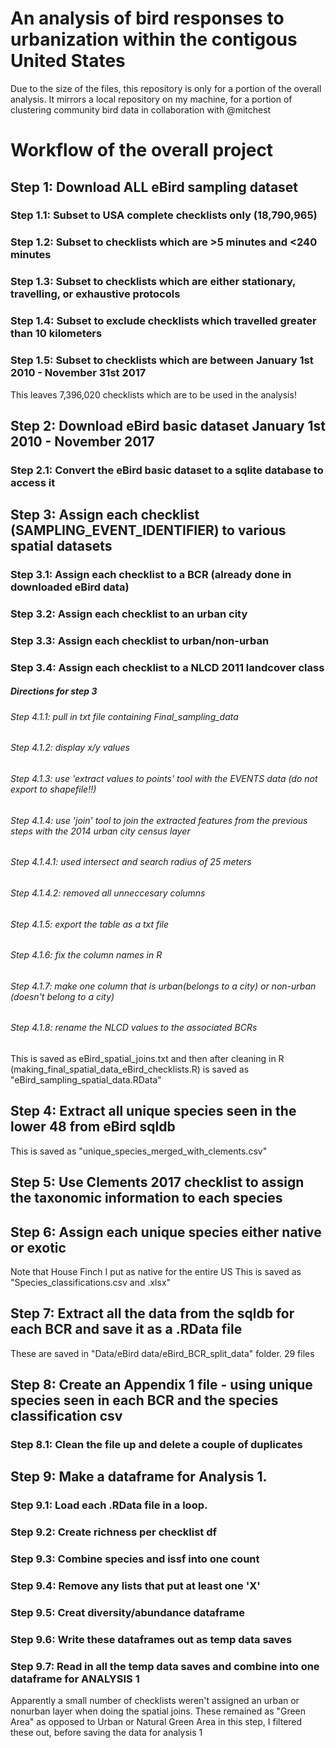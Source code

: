 # An analysis of bird responses to urbanization within the contigous United States

Due to the size of the files, this repository is only for a portion of the overall analysis. It mirrors a local repository on my machine, for a portion of clustering community bird data in collaboration with @mitchest

# Workflow of the overall project


## Step 1: Download ALL eBird sampling dataset

### Step 1.1: Subset to USA complete checklists only (18,790,965)
### Step 1.2: Subset to checklists which are >5 minutes and <240 minutes
### Step 1.3: Subset to checklists which are either stationary, travelling, or exhaustive protocols
### Step 1.4: Subset to exclude checklists which travelled greater than 10 kilometers
### Step 1.5: Subset to checklists which are between January 1st 2010 - November 31st 2017
This leaves 7,396,020 checklists which are to be used in the analysis! 


## Step 2: Download eBird basic dataset January 1st 2010 - November 2017

### Step 2.1: Convert the eBird basic dataset to a sqlite database to access it


## Step 3: Assign each checklist (SAMPLING_EVENT_IDENTIFIER) to various spatial datasets

### Step 3.1: Assign each checklist to a BCR (already done in downloaded eBird data)
### Step 3.2: Assign each checklist to an urban city
### Step 3.3: Assign each checklist to urban/non-urban
### Step 3.4: Assign each checklist to a NLCD 2011 landcover class


##### Directions for step 3 
###### Step 4.1.1: pull in txt file containing Final_sampling_data
###### Step 4.1.2: display x/y values
###### Step 4.1.3: use 'extract values to points' tool with the EVENTS data (do not export to shapefile!!)
###### Step 4.1.4: use 'join' tool to join the extracted features from the previous steps with the 2014 urban city census layer
###### Step 4.1.4.1: used intersect and search radius of 25 meters
###### Step 4.1.4.2: removed all unneccesary columns
###### Step 4.1.5: export the table as a txt file
###### Step 4.1.6: fix the column names in R
###### Step 4.1.7: make one column that is urban(belongs to a city) or non-urban (doesn't belong to a city)
###### Step 4.1.8: rename the NLCD values to the associated BCRs
This is saved as eBird_spatial_joins.txt and then after cleaning in R (making_final_spatial_data_eBird_checklists.R) is saved as "eBird_sampling_spatial_data.RData"


## Step 4: Extract all unique species seen in the lower 48 from eBird sqldb
This is saved as "unique_species_merged_with_clements.csv"


## Step 5: Use Clements 2017 checklist to assign the taxonomic information to each species


## Step 6: Assign each unique species either native or exotic
Note that House Finch I put as native for the entire US
This is saved as "Species_classifications.csv and .xlsx"


## Step 7: Extract all the data from the sqldb for each BCR and save it as a .RData file
These are saved in "Data/eBird data/eBird_BCR_split_data" folder. 29 files 


## Step 8: Create an Appendix 1 file - using unique species seen in each BCR and the species classification csv
### Step 8.1: Clean the file up and delete a couple of duplicates


## Step 9: Make a dataframe for Analysis 1. 
### Step 9.1: Load each .RData file in a loop.
### Step 9.2: Create richness per checklist df
### Step 9.3: Combine species and issf into one count
### Step 9.4: Remove any lists that put at least one 'X'
### Step 9.5: Creat diversity/abundance dataframe
### Step 9.6: Write these dataframes out as temp data saves
### Step 9.7: Read in all the temp data saves and combine into one dataframe for ANALYSIS 1
Apparently a small number of checklists weren't assigned an urban or nonurban layer when doing the spatial joins. These remained as "Green Area" as opposed to Urban or Natural Green Area in this step, I filtered these out, before saving the data for analysis 1



